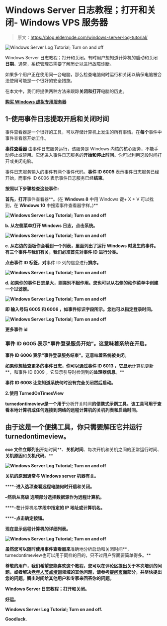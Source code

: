# Windows Server 日志教程；打开和关闭- Windows VPS 服务器

> 原文：<https://blog.eldernode.com/windows-server-log-tutorial/>

![Windows Server Log Tutorial; Turn on and off](img/c35957fb7d20ee840f8e5e35ca0bc80e.png)

Windows Server 日志教程；打开和关闭。有时用户想知道计算机的启动和关闭 **日期**。通常，系统管理员需要了解历史以进行故障诊断。

如果多个用户正在使用同一台电脑，那么检查电脑何时运行和关闭以确保电脑被合法使用可能是一个很好的安全措施。

在本文中，我们将提供两种方法来跟踪**关闭和打开**电脑的历史。

[**购买 Windows 虚拟专用服务器**](https://eldernode.com/windows-vps/)

## 1-使用事件日志提取开启和关闭时间

事件查看器是一个很好的工具，可以存储计算机上发生的所有事情。在**每个**事件中事件查看器开始工作。

[**事件查看器**](https://en.wikipedia.org/wiki/Event_Viewer) 由事件日志服务运行，该服务是 Windows 内核的核心服务，不能手动停止或禁用。它还进入事件日志服务的**开始和停止时间**。你可以利用这段时间打开或关闭电脑。

事件日志服务输入的事件有两个事件代码。**事件 ID 6005** 表示事件日志服务已经开始，而事件 ID 6006 表示事件日志服务已经**结束**。

**按照以下步骤检查这些事件:**

**首先，打开**事件查看器**。(在 **Windows 8** 中用 Windows 键+ X + V 可以找到，在 **Windows 10** 中搜索事件查看器字样。)**

**![Windows Server Log Tutorial; Turn on and off](img/e532cf5e8b27cb28bb6e84adb9158f31.png)**

****b.** 从左侧菜单打开 Windows 日志，点击系统。**

**![Windows Server Log Tutorial; Turn on and off](img/f5c639cfb4a2ebec3ac1d0e8024137c8.png)**

****c.** 从**右边的面板**你会看到一个列表，里面列出了运行 Windows 时发生的事件。有三个事件与我们有关，我们必须首先对事件 ID 进行分类。**

**点击事件 ID 标签，对**事件 ID 列的信息进行**排序。**

**![Windows Server Log Tutorial; Turn on and off](img/d524cc4e76bc3a18a92cf0fd003e90e0.png)**

****d.** 如果你的事件日志是**大**，则类别不起作用。您也可以从右侧的**动作**菜单中创建一个过滤器。**

**![Windows Server Log Tutorial; Turn on and off](img/56dabd382f2a5ca6a802c7110db0b10f.png)**

****即** 输入号码 6005 和 6006 ，如**事件标识字段**所示。您也可以指定登录时间。**

**![Windows Server Log Tutorial; Turn on and off](img/e081fe495435b1b1126039da4e4884a0.png)**

**更多事件 id**

### **事件 **ID 6005** 表示“事件登录服务开始”。这意味着系统在开启。**

**事件 **ID 6006** 表示“事件登录服务结束”。这意味着系统被关闭。**

**如果你想检查更多的事件日志，你可以通过事件 ID 6013 ，它显示**计算机更新**，和事件 ID 6009 ，它显示引导时检测到的**处理器信息**。**

**事件 ID 6008 让您知道系统何时没有完全关闭然后启动。**

**2.使用 TurnedOnTimesView**

**turnedontimeview是一个用于**分析开关时间**的便携式示例工具。该工具可用于查看本地计算机或任何连接到网络的远程计算机的关机列表和启动时间。**

## **由于这是一个便携工具，你只需要解压它并运行turnedontimeview。**

**exe 文件立即列出**开始时间**、**关机时间**、每次开机和关机之间的正常运行时间、**关机原因**和**关机代码**。**

**![Windows Server Log Tutorial; Turn on and off](img/bed0611db698c0b9918e393fb71032c1.png)**

**关机的原因通常与 Windows server 机器有关。**

****–**进入选项查看远程电脑何时开启和关闭。**

****–**然后从**高级** **选项**部分选择数据源作为远程计算机。**

****–**在**计算机名**字段中指定的 IP 地址或计算机名。**

****–**点击确定按钮。**

**现在显示远程计算机的详细列表。**

**![Windows Server Log Tutorial; Turn on and off](img/644b941db95ec95c9ba901058262037e.png)**

**虽然您可以随时使用事件查看器来**准确地分析启动和关闭时间**，turnedontimeview也可以用于同样的目的，只不过用户界面要简单得多。**

****尊敬的用户**，我们希望您能喜欢这个[教程](https://eldernode.com/category/tutorial/)，您可以在评论区提出关于本次培训的问题，或者解决[老年人节点培训](https://eldernode.com/blog/)领域的其他问题，请参考[提问页面](https://eldernode.com/ask)部分，并尽快提出您的问题。腾出时间给其他用户和专家来回答你的问题。**

**Windows Server 日志教程；打开和关闭。**

**好运。**

**Windows Server Log Tutorial; Turn on and off.**

**Goodluck.**